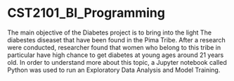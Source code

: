 # CST2101_BI_Programming 
The main objective of the Diabetes project is to bring into the light The diabestes diseaset that have been found in the Pima Tribe.
After a research were conducted, researcher found that women who belong to this tribe in particular have high chance to get diabetes at young ages around 21 years old. 
In order to understand more about this topic, a Jupyter notebook called Python was used to run an Exploratory Data Analysis and Model Training. 
